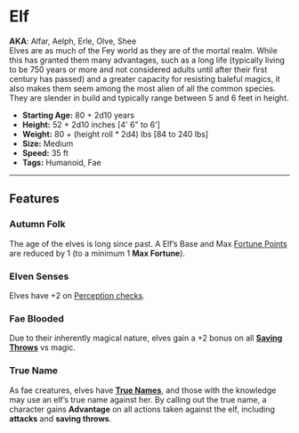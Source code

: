 # Elf
**AKA**: Alfar, Aelph, Erle, Olve, Shee<br/>
Elves are as much of the Fey world as they are of the mortal realm.  While this has granted them many advantages, such as a long life (typically living to be 750 years or more and not considered adults until after their first century has passed) and a greater capacity for resisting baleful magics, it also makes them seem among the most alien of all the common species.  They are slender in build and typically range between 5 and 6 feet in height.
- **Starting Age:** 80 + 2d10 years
- **Height:** 52 + 2d10 inches [4' 6" to 6']
- **Weight:** 80 + (height roll * 2d4) lbs [84 to 240 lbs]
- **Size:** Medium
- **Speed:** 35 ft
- **Tags:** Humanoid, Fae

---
## Features
### Autumn Folk
The age of the elves is long since past. A Elf’s Base and Max [Fortune Points](Glossary.md#fortune%20points) are reduced by 1 (to a minimum 1 **Max Fortune**).
### Elven Senses
Elves have +2 on [Perception checks](Glossary.md#perception%20check).
### Fae Blooded
Due to their inherently magical nature, elves gain a +2 bonus on all **[Saving Throws](Glossary.md#saving%20throw)** vs magic.
### True Name
As fae creatures, elves have **[True Names](Glossary.md#true%20name)**, and those with the knowledge may use an elf’s true name against her. By calling out the true name, a character gains **Advantage** on all actions taken against the elf, including **attacks** and **saving throws**.
